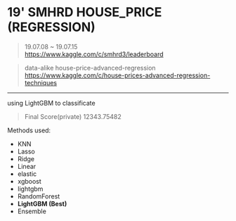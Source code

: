 # 19' SMHRD HOUSE_PRICE (REGRESSION)
> 19.07.08 ~ 19.07.15 <br>
https://www.kaggle.com/c/smhrd3/leaderboard

> data-alike house-price-advanced-regression <br>
https://www.kaggle.com/c/house-prices-advanced-regression-techniques

-------------------------------------------------

using LightGBM to classificate 
> Final Score(private) 12343.75482

Methods used:
- KNN
- Lasso
- Ridge
- Linear
- elastic
- xgboost
- lightgbm
- RandomForest
- **LightGBM (Best)**
- Ensemble

